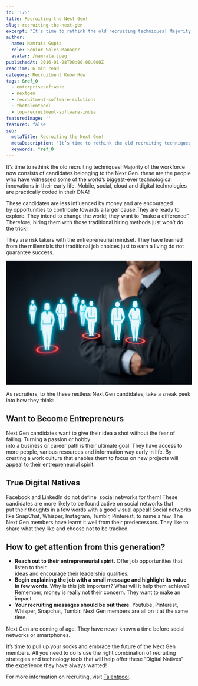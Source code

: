 ```yaml
---
id: '175'
title: Recruiting the Next Gen!
slug: recruiting-the-next-gen
excerpt: "It’s time to rethink the old recruiting techniques! Majority of the workforce now consists of candidates belonging to the Next Gen. these are the people who have witnessed\_some of the world’s biggest..."
author:
  name: Namrata Gupta
  role: Senior Sales Manager
  avatar: /namrata.jpeg
publishedAt: 2016-01-28T00:00:00.000Z
readTime: 6 min read
category: Recruitment Know How
tags: &ref_0
  - enterprisesoftware
  - nextgen
  - recruitment-software-solutions
  - thetalentpool
  - top-recruitment-software-india
featuredImage: ''
featured: false
seo:
  metaTitle: Recruiting the Next Gen!
  metaDescription: "It’s time to rethink the old recruiting techniques! Majority of the workforce now consists of candidates belonging to the Next Gen. these are the people who have witnessed\_some of the world’s biggest..."
  keywords: *ref_0
---
```


It’s time to rethink the old recruiting techniques! Majority of the workforce now consists of candidates belonging to the Next Gen. these are the people who have witnessed some of the world’s biggest-ever technological innovations in their early life. Mobile, social, cloud and digital technologies are practically coded in their DNA!

<!--more-->

These candidates are less influenced by money and are encouraged by opportunities to contribute towards a larger cause.They are ready to explore. They intend to change the world; they want to “make a difference”. Therefore, hiring them with those traditional hiring methods just won’t do the trick!

They are risk takers with the entrepreneurial mindset. They have learned from the millennials that traditional job choices just to earn a living do not guarantee success.

![image](images/tumblr_inline_o1o148phPS1tffhzd_540.jpg)

As recruiters, to hire these restless Next Gen candidates, take a sneak peek into how they think:

## **Want to Become Entrepreneurs**

Next Gen candidates want to give their idea a shot without the fear of failing. Turning a passion or hobby  
into a business or career path is their ultimate goal. They have access to more people, various resources and information way early in life. By creating a work culture that enables them to focus on new projects will appeal to their entrepreneurial spirit.

## **True Digital Natives**

Facebook and LinkedIn do not define  social networks for them! These candidates are more likely to be found active on social networks that put their thoughts in a few words with a good visual appeal! Social networks like SnapChat, Whisper, Instagram, Tumblr, Pinterest, to name a few. The Next Gen members have learnt it well from their predecessors. They like to share what they like and choose not to be tracked.

## **How to get attention from this generation?**

- **Reach out to their entrepreneurial spirit.** Offer job opportunities that listen to their  
    ideas and encourage their leadership qualities.
- **Begin explaining the job with a small message and highlight its value in few words.** Why is this job important? What will it help them achieve? Remember, money is really not their concern. They want to make an impact.
- **Your recruiting messages should be out there**. Youtube, Pinterest, Whisper, Snapchat, Tumblr. Next Gen members are all on it at the same time.

Next Gen are coming of age. They have never known a time before social networks or smartphones.

It’s time to pull up your socks and embrace the future of the Next Gen members. All you need to do is use the right combination of recruiting strategies and technology tools that will help offer these “Digital Natives” the experience they have always wanted!

For more information on recruiting, visit [Talentpool](https://www.thetalentpool.ai/).

<script type="application/ld+json"><br /> { "@context": "http://schema.org",<br /> "@type": "BlogPosting",<br /> "mainEntityOfPage": {<br /> "@type": "WebPage",<br /> "@id": "https://www.thetalentpool.ai/"<br /> },<br /> "headline": "Recruiting the Next Gen!",<br /> "alternativeHeadline": "It’s time to rethink the old recruiting techniques! Majority of the workforce now consists of candidates belonging to the Next Gen. ",<br /> "award": "",<br /> "image": {<br /> "@type": "ImageObject",<br /> "url":"https://www.thetalentpool.ai/images/logo.png",<br /> "height": 800,<br /> "width": 800},<br /> "editor": "Talent Pool",<br /> "genre": "Recruitment",<br /> "keywords": "Recruiting Software, Employment, Next Gen",<br /> "wordcount": "557",<br /> "publisher": {<br /> "@type": "Organization",<br /> "name": "Talent Pool",<br /> "logo": {<br /> "@type": "ImageObject",<br /> "url": "https://www.thetalentpool.ai/images/logo.png",<br /> "width": 600,<br /> "height": 60<br /> }<br /> },<br /> "url": "https://www.thetalentpool.ai/recruiting-the-next-gen/",<br /> "datePublished": "2016-01-28",<br /> "dateCreated": "2016-01-28",<br /> "dateModified": "2016-01-28",<br /> "description": "It’s time to rethink the old recruiting techniques! Majority of the workforce now consists of candidates belonging to the Next Gen. these are the people who have witnessed some of the world’s biggest-ever technological innovations in their early life. Mobile, social, cloud and digital technologies are practically coded in their DNA!<br /> These candidates are less influenced by money and are encouraged by opportunities to contribute towards a larger cause.They are ready to explore. They intend to change the world; they want to “make a difference”. Therefore, hiring them with those traditional hiring methods just won’t do the trick!<br /> They are risk takers with the entrepreneurial mindset. They have learned from the millennials that traditional job choices just to earn a living do not guarantee success.<br /> As recruiters, to hire these restless Next Gen candidates, take a sneak peek into how they think:<br /> Want to Become Entrepreneurs<br /> Next Gen candidates want to give their idea a shot without the fear of failing. Turning a passion or hobby<br /> into a business or career path is their ultimate goal. They have access to more people, various resources and information way early in life. By creating a work culture that enables them to focus on new projects will appeal to their entrepreneurial spirit.<br /> True Digital Natives<br /> Facebook and LinkedIn do not define social networks for them! These candidates are more likely to be found active on social networks that put their thoughts in a few words with a good visual appeal! Social networks like SnapChat, Whisper, Instagram, Tumblr, Pinterest, to name a few. The Next Gen members have learnt it well from their predecessors. They like to share what they like and choose not to be tracked.<br /> How to get attention from this generation?<br /> Reach out to their entrepreneurial spirit. Offer job opportunities that listen to their<br /> ideas and encourage their leadership qualities.<br /> Begin explaining the job with a small message and highlight its value in few words. Why is this job important? What will it help them achieve? Remember, money is really not their concern. They want to make an impact.<br /> Your recruiting messages should be out there. Youtube, Pinterest, Whisper, Snapchat, Tumblr. Next Gen members are all on it at the same time.<br /> Next Gen are coming of age. They have never known a time before social networks or smartphones.<br /> It’s time to pull up your socks and embrace the future of the Next Gen members. All you need to do is use the right combination of recruiting strategies and technology tools that will help offer these “Digital Natives” the experience they have always wanted!<br /> For more information on recruiting, visit Talentpool.",<br /> "author": {<br /> "@type": "Organization",<br /> "name": "Admin"<br /> }<br /> }<br /></script>
